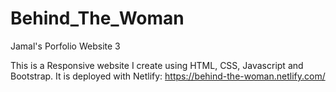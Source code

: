 # Behind_The_Woman
Jamal's Porfolio Website 3

This is a Responsive website I create using HTML, CSS, Javascript and Bootstrap. It is deployed with Netlify: https://behind-the-woman.netlify.com/
